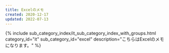```yaml
---
title: Excelのメモ
created: 2020-12-17
updated: 2022-07-13
---
```

{% include sub_category_index/it_sub_category_index_with_groups.html
    category_id="it"
    sub_category_id="excel"
    description="こちらはExcelのメモになります。" %}
